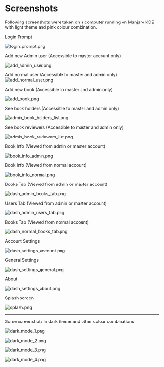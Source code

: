 # Screenshots

Following screenshots were taken on a computer running on Manjaro KDE with light theme and pink colour combination.

Login Prompt

![login_prompt.png](https://raw.githubusercontent.com/rnayabed/SnakeBrary/master/screenshots/login_prompt.png)

Add new Admin user (Accessible to master account only)

![add_admin_user.png](https://raw.githubusercontent.com/rnayabed/SnakeBrary/master/screenshots/add_admin_user.png)

Add normal user (Accessible to master and admin only)
![add_normal_user.png](https://raw.githubusercontent.com/rnayabed/SnakeBrary/master/screenshots/add_normal_user.png)

Add new book (Accessible to master and admin only)

![add_book.png](https://raw.githubusercontent.com/rnayabed/SnakeBrary/master/screenshots/add_book.png)

See book holders (Accessible to master and admin only)

![admin_book_holders_list.png](https://raw.githubusercontent.com/rnayabed/SnakeBrary/master/screenshots/admin_book_holders_list.png)

See book reviewers (Accessible to master and admin only)

![admin_book_reviewers_list.png](https://raw.githubusercontent.com/rnayabed/SnakeBrary/master/screenshots/admin_book_reviewers_list.png)

Book Info (Viewed from admin or master account)

![book_info_admin.png](https://raw.githubusercontent.com/rnayabed/SnakeBrary/master/screenshots/book_info_admin.png)

Book Info (Viewed from normal account)

![book_info_normal.png](https://raw.githubusercontent.com/rnayabed/SnakeBrary/master/screenshots/book_info_normal.png)

Books Tab (Viewed from admin or master account)

![dash_admin_books_tab.png](https://raw.githubusercontent.com/rnayabed/SnakeBrary/master/screenshots/dash_admin_books_tab.png)

Users Tab (Viewed from admin or master account)

![dash_admin_users_tab.png](https://raw.githubusercontent.com/rnayabed/SnakeBrary/master/screenshots/dash_admin_users_tab.png)

Books Tab (Viewed from normal account)

![dash_normal_books_tab.png](https://raw.githubusercontent.com/rnayabed/SnakeBrary/master/screenshots/dash_normal_books_tab.png)

Account Settings

![dash_settings_account.png](https://raw.githubusercontent.com/rnayabed/SnakeBrary/master/screenshots/dash_settings_account.png)

General Settings

![dash_settings_general.png](https://raw.githubusercontent.com/rnayabed/SnakeBrary/master/screenshots/dash_settings_general.png)

About

![dash_settings_about.png](https://raw.githubusercontent.com/rnayabed/SnakeBrary/master/screenshots/dash_settings_about.png)

Splash screen

![splash.png](https://raw.githubusercontent.com/rnayabed/SnakeBrary/master/screenshots/splash.png)

----

Some screenshots in dark theme and other colour combinations

![dark_mode_1.png](https://raw.githubusercontent.com/rnayabed/SnakeBrary/master/screenshots/dark_mode_1.png)

![dark_mode_2.png](https://raw.githubusercontent.com/rnayabed/SnakeBrary/master/screenshots/dark_mode_2.png)

![dark_mode_3.png](https://raw.githubusercontent.com/rnayabed/SnakeBrary/master/screenshots/dark_mode_3.png)

![dark_mode_4.png](https://raw.githubusercontent.com/rnayabed/SnakeBrary/master/screenshots/dark_mode_4.png)

